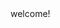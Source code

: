 <html>
 <head>
 <title>about us page</title>
 </head>
 <body>
 <centre>welcome!</centre>
 
 
 
 
 
 
 
 
 </body>







</html>
